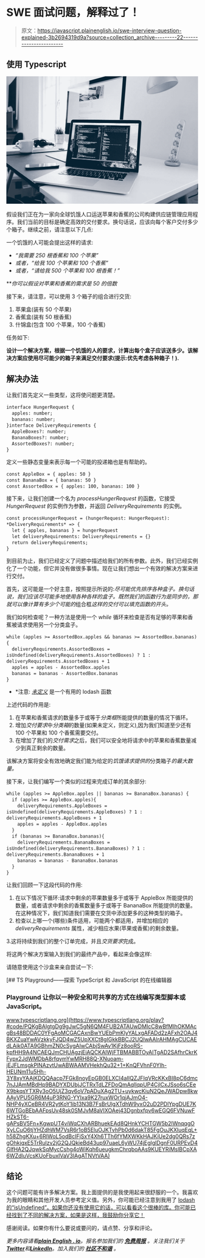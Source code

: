 # SWE 面试问题，解释过了！

> 原文：<https://javascript.plainenglish.io/swe-interview-question-explained-3b2694319d9a?source=collection_archive---------22----------------------->

## 使用 Typescript

![](img/f62f31e03f1632eb4c1d1340546702cc.png)

假设我们正在为一家向全球饥饿人口运送苹果和香蕉的公司构建供应链管理应用程序。我们当前的目标是确定高效的交付要求。换句话说，应该向每个客户交付多少个箱子。继续之前，请注意以下几点:

一个饥饿的人可能会提出这样的请求:

*   *“我需要 250 根香蕉和 100 个苹果”*
*   *或者，“给我 100 个苹果和 100 个香蕉”*
*   *或者，“请给我 500 个苹果和 100 根香蕉！”*

***你可以假设对苹果和香蕉的需求是 50 的倍数*

接下来，请注意，可以使用 3 个箱子的组合进行交货:

1.  苹果盒(装有 50 个苹果)
2.  香蕉盒(装有 50 根香蕉)
3.  什锦盒(包含 100 个苹果，100 个香蕉)

任务如下:

**设计一个解决方案，根据一个饥饿的人的要求，计算出每个盒子应该送多少。该解决方案应使用尽可能少的箱子来满足交付要求(提示:优先考虑各种箱子！).**

## 解决办法

让我们首先定义一些类型，这将使问题更清楚。

```
interface HungerRequest {
  apples: number;
  bananas: number;
}interface DeliveryRequirements {
  AppleBoxes?: number;
  BananaBoxes?: number;
  AssortedBoxes?: number;
}
```

定义一些静态变量来表示每一个可能的投递箱也是有帮助的。

```
const AppleBox = { apples: 50 }
const BananaBox = { bananas: 50 }
const AssortedBox = { apples: 100, bananas: 100 }
```

接下来，让我们创建一个名为 *processHungerRequest* 的函数，它接受 *HungerRequest* 的实例作为参数，并返回 *DeliveryRequirements* 的实例。

```
const processHungerRequest = (hungerRequest: HungerRequest): *DeliveryRequirements* => {
  let { apples, bananas } = hungerRequest
  let deliveryRequirements: DeliveryRequirements = {}
  return deliveryRequirements;
}
```

到目前为止，我们已经定义了问题中描述给我们的所有参数。此外，我们已经实例化了一个功能，但它并没有做很多事情。现在让我们想出一个有效的解决方案来进行交付。

首先，这可能是一个好主意，按照提示所说的:*尽可能优先排序各种盒子。换句话说，我们应该尽可能多地使用各种各样的盒子。既然我们的函数行为是同步的，那就可以像计算有多少个可能的*组合框*这样的交付可以填充函数的开头。*

我们如何检查呢？一种方法是使用一个 *while* 循环来检查是否有足够的苹果和香蕉被请求使用另一个分类盒子。

```
while (apples >= AssortedBox.apples && bananas >= AssortedBox.bananas) {
  deliveryRequirements.AssortedBoxes = isUndefined(deliveryRequirements.AssortedBoxes) ? 1 : deliveryRequirements.AssortedBoxes + 1 
  apples = apples - AssortedBox.apples
  bananas = bananas - AssortedBox.bananas
}
```

* *注意: [*未定义*](https://lodash.com/docs/4.17.15#isUndefined) 是一个有用的 lodash 函数

上述代码的作用是:

1.  在苹果和香蕉请求的数量多于或等于*分类框*所能提供的数量的情况下循环。
2.  增加*交付要求*中*分类箱*的数量(如果未定义，则定义),因为我们知道至少还有 100 个苹果和 100 个香蕉需要交付。
3.  在增加了我们的*交付需求*之后，我们可以安全地将请求中的苹果和香蕉数量减少到真正剩余的数量。

该解决方案将安全有效地确定我们能为给定的*饥饿请求提供的*分类箱子*的最大数量。*

接下来，让我们编写一个类似的过程来完成订单的其余部分:

```
while (apples >= AppleBox.apples || bananas >= BananaBox.bananas) {
  if (apples >= AppleBox.apples){
    deliveryRequirements.AppleBoxes = isUndefined(deliveryRequirements.AppleBoxes) ? 1 : deliveryRequirements.AppleBoxes + 1
    apples = apples - AppleBox.apples
  }
  if (bananas >= BananaBox.bananas){
    deliveryRequirements.BananaBoxes = isUndefined(deliveryRequirements.BananaBoxes) ? 1 : deliveryRequirements.BananaBoxes + 1
    bananas = bananas - BananaBox.bananas
  }
}
```

让我们回顾一下这段代码的作用:

1.  在以下情况下循环:请求中剩余的苹果数量多于或等于 AppleBox 所能提供的数量，或者请求中剩余的香蕉数量多于或等于 BananaBox 所能提供的数量。在这种情况下，我们知道我们需要在交货中添加更多的这种类型的箱子。
2.  检查以上哪一个(哪些)条件适用，可能两个都适用，并增加相应的 *deliveryRequirements* 属性，减少相应水果(苹果或香蕉)的剩余数量。

3.这将持续到我们的整个订单完成，并且*交货要求*完成。

将这两个解决方案输入到我们的最终产品中，看起来会像这样:

请随意使用这个沙盒来亲自尝试一下:

 [## TS Playground——探索 TypeScript 和 JavaScript 的在线编辑器

### Playground 让你以一种安全和可共享的方式在线编写类型脚本或 JavaScript。

www.typescriptlang.org](https://www.typescriptlang.org/play?#code/PQKgBAlgtgDg9gJwC5gN6QM4FUB2ATAUwDMIcC8wBfMIhOKMAcgBs48BDDAC0YFgAoMCGACAxnBwYUEbPmKlyYALxgAFADd2zAFxh2OAJ4BKXZuaYwAVzkkyFJQD4wZ5UpXXCt8gIGkkBBCJ2UQIwAAlrAHMAgCUCAEdLAik0ATA9GBhmZN0cSygAIwCAbjSwAv1KjFz8ooRS-kpfHH9A4NCAEQJmCHUAgzjEiAQCKAIWjFTBMABBTOyAITgAD2SAfhrCkrKFypx2JdWMDbA8rfqymYwMRH88Q-XNuoam-jEJFLmsgkPlNAzvtUwABWAAMVHekhQu32+1+KnQFVhnF0YIh-HEUNm11u5Hh-3Y8xyYAAjKDQQAacp7FGk8noyEpGB0ELXCI4aIIQZJFIqVRcKKxBI8pC6dmc7nJJAmMBdHp9BADYXDUbjJCTRxTdLZFDoQmAqlIqpUP4CjlCxJSso6sCEeX9bkqsYTXRy3oO5UjZ3qv6oV7pADuXAg2TU+uykwcKiuN2QeJWADpw8kwAAyVPU5GR6M4uP3RNG-YYIxa9K27ruxWOr1qjAJmO4-NHP4yXCeBR4VR2ytKoY1ib13N3B7FsBrUlgXTdhW9yxO2uD2PDlYpgDUE7K6WTGoBEbAAFpsUv48sk0SMJvM8aVIXOAej43Dgnbxfpv6wEGQ6FVNuwFHZkST6-gAPsBV5Fn+KgwpUT4viWqCXhARBhuekEAd8QHnkYCHTGW5b2lWnqqgOXyLCuO6tjYHZdhWM7VsR6r1oB5EluOJKTvhPb0d6dakT85FgOuJKXluqEqL+h58ZhgKXu+6RIWoL5odBcIFjSxY4Xh6TTh6fYMXWKkHAJKiUe2dg0QRs7zgOhkjqxE5TrRulzv2jG2QJQkieBd43up97uaeL6yWU74jEglgIDgnF0URPEvD4GIfHA2QJqwkSqMycCshg4oWiKqh6ueugkmChrqboAAs9KUEYRiMslBCpXA6WZdluVcsKUoFbuxIVaV3lAgATNVtVAA) 

## 结论

这个问题可能有许多解决方案。我上面提供的是我使用起来很舒服的一个。我喜欢为我的眼睛和其他开发人员参考定义值。另外，你可能已经注意到我用了 [lodash 的“isUndefined”。如果你还没有使用它的话，可以看看这个很棒的库。你可能已经找到了不同的解决方案，如果是这样，我鼓励你分享它！](https://lodash.com/docs/4.17.15#isUndefined)

感谢阅读。如果你有什么要说或要问的，请点赞、分享和评论。

*更多内容请看*[***plain English . io***](https://plainenglish.io/)*。报名参加我们的* [***免费周报***](http://newsletter.plainenglish.io/) *。关注我们关于*[***Twitter***](https://twitter.com/inPlainEngHQ)*和*[***LinkedIn***](https://www.linkedin.com/company/inplainenglish/)*。加入我们的* [***社区不和谐***](https://discord.gg/GtDtUAvyhW) *。*